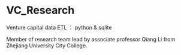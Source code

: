 # VC_Research
Venture capital data ETL ：  python &amp; sqlite

Member of research team lead by associate professor Qiang Li from Zhejiang University City College. 
